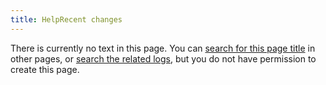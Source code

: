 ```yaml
---
title: HelpRecent changes
---
```

There is currently no text in this page.
You can [search for this page title](Special:Search//meta.wikimedia.org/wiki/Special:MyLanguage/Help:Recent_changes "Special:Search//meta.wikimedia.org/wiki/Special:MyLanguage/Help:Recent changes") in other pages, or [search the related logs](https://www.chessprogramming.org/index.php?title=Special:Log&page=/meta.wikimedia.org/wiki/Special:MyLanguage/Help:Recent_changes), but you do not have permission to create this page.

